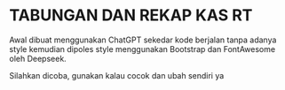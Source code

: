 # TABUNGAN DAN REKAP KAS RT

 Awal dibuat menggunakan ChatGPT sekedar kode berjalan tanpa adanya style kemudian dipoles style menggunakan Bootstrap dan FontAwesome oleh Deepseek.

 Silahkan dicoba, gunakan kalau cocok dan ubah sendiri ya
